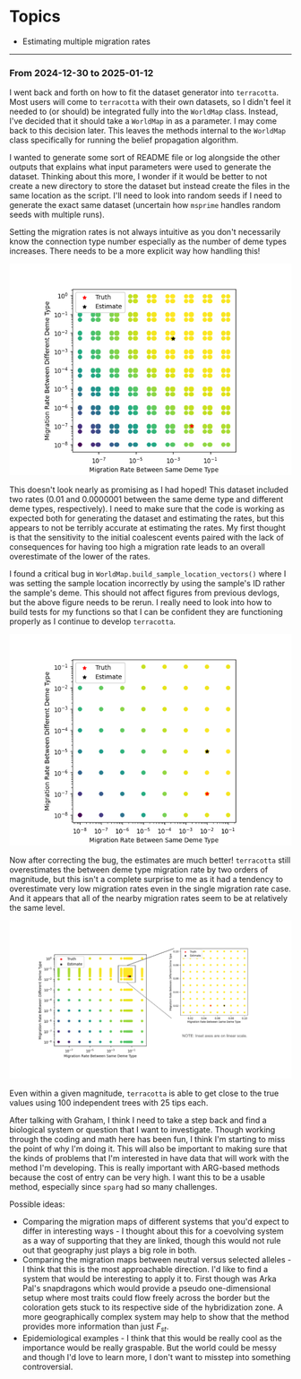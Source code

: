 # Topics

- Estimating multiple migration rates

---

### From 2024-12-30 to 2025-01-12

I went back and forth on how to fit the dataset generator into `terracotta`. Most users will come to `terracotta` with their own datasets, so I didn't feel it needed to (or should) be integrated fully into the `WorldMap` class. Instead, I've decided that it should take a `WorldMap` in as a parameter. I may come back to this decision later. This leaves the methods internal to the `WorldMap` class specifically for running the belief propagation algorithm.

I wanted to generate some sort of README file or log alongside the other outputs that explains what input parameters were used to generate the dataset. Thinking about this more, I wonder if it would be better to not create a new directory to store the dataset but instead create the files in the same location as the script. I'll need to look into random seeds if I need to generate the exact same dataset (uncertain how `msprime` handles random seeds with multiple runs).

Setting the migration rates is not always intuitive as you don't necessarily know the connection type number especially as the number of deme types increases. There needs to be a more explicit way how handling this!

![Buggy Estimating Multiple Migration Rates Results](assets/buggy_multiple_migration_rates.png)

This doesn't look nearly as promising as I had hoped! This dataset included two rates (0.01 and 0.0000001 between the same deme type and different deme types, respectively). I need to make sure that the code is working as expected both for generating the dataset and estimating the rates, but this appears to not be terribly accurate at estimating the rates. My first thought is that the sensitivity to the initial coalescent events paired with the lack of consequences for having too high a migration rate leads to an overall overestimate of the lower of the rates.

I found a critical bug in `WorldMap.build_sample_location_vectors()` where I was setting the sample location incorrectly by using the sample's ID rather the sample's deme. This should not affect figures from previous devlogs, but the above figure needs to be rerun. I really need to look into how to build tests for my functions so that I can be confident they are functioning properly as I continue to develop `terracotta`.

![Estimating Multiple Migration Rates Results #1](assets/new_multiple_migration_rates.png)

Now after correcting the bug, the estimates are much better! `terracotta` still overestimates the between deme type migration rate by two orders of magnitude, but this isn't a complete surprise to me as it had a tendency to overestimate very low migration rates even in the single migration rate case. And it appears that all of the nearby migration rates seem to be at relatively the same level.

![Estimating Multiple Migration Rates Results #2](assets/successful_multiple_migration_rate.png)

Even within a given magnitude, `terracotta` is able to get close to the true values using 100 independent trees with 25 tips each.

After talking with Graham, I think I need to take a step back and find a biological system or question that I want to investigate. Though working through the coding and math here has been fun, I think I'm starting to miss the point of why I'm doing it. This will also be important to making sure that the kinds of problems that I'm interested in have data that will work with the method I'm developing. This is really important with ARG-based methods because the cost of entry can be very high. I want this to be a usable method, especially since `sparg` had so many challenges.

Possible ideas:
- Comparing the migration maps of different systems that you'd expect to differ in interesting ways - I thought about this for a coevolving system as a way of supporting that they are linked, though this would not rule out that geography just plays a big role in both.
- Comparing the migration maps between neutral versus selected alleles - I think that this is the most approachable direction. I'd like to find a system that would be interesting to apply it to. First though was Arka Pal's snapdragons which would provide a pseudo one-dimensional setup where most traits could flow freely across the border but the coloration gets stuck to its respective side of the hybridization zone. A more geographically complex system may help to show that the method provides more information than just $F_{st}$.
- Epidemiological examples - I think that this would be really cool as the importance would be really graspable. But the world could be messy and though I'd love to learn more, I don't want to misstep into something controversial.